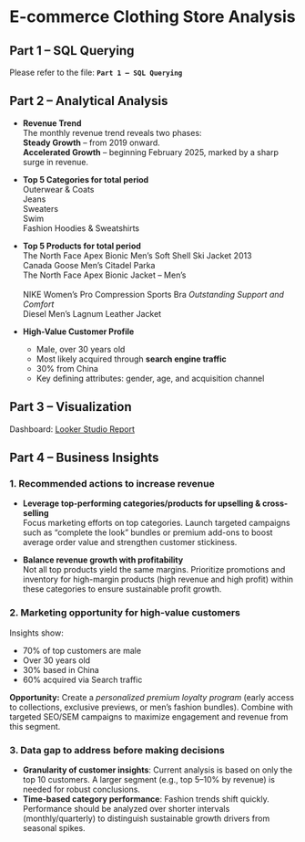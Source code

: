 # E-commerce Clothing Store Analysis

## Part 1 – SQL Querying
Please refer to the file: **`Part 1 – SQL Querying`**

## Part 2 – Analytical Analysis
- **Revenue Trend**  
  The monthly revenue trend reveals two phases:  
  **Steady Growth** – from 2019 onward.  
  **Accelerated Growth** – beginning February 2025, marked by a sharp surge in revenue.  

- **Top 5 Categories for total period**  
  Outerwear & Coats <br>
  Jeans <br>
  Sweaters <br>
  Swim <br>
  Fashion Hoodies & Sweatshirts  <br>

- **Top 5 Products for total period**  
  The North Face Apex Bionic Men’s Soft Shell Ski Jacket 2013   <br>
  Canada Goose Men’s Citadel Parka   <br>
  The North Face Apex Bionic Jacket – Men’s <br>  
  NIKE Women’s Pro Compression Sports Bra *Outstanding Support and Comfort*   <br>
  Diesel Men’s Lagnum Leather Jacket   <br>

- **High-Value Customer Profile**  
  - Male, over 30 years old  
  - Most likely acquired through **search engine traffic**  
  - 30% from China  
  - Key defining attributes: gender, age, and acquisition channel  


## Part 3 – Visualization
Dashboard: [Looker Studio Report](https://lookerstudio.google.com/u/0/reporting/d03aee78-953e-421c-96a5-c336649d21b9/page/tEnnC/edit)


## Part 4 – Business Insights

### 1. Recommended actions to increase revenue
- **Leverage top-performing categories/products for upselling & cross-selling**  
  Focus marketing efforts on top categories. Launch targeted campaigns such as “complete the look” bundles or premium add-ons to boost average order value and strengthen customer stickiness.  

- **Balance revenue growth with profitability**  
  Not all top products yield the same margins. Prioritize promotions and inventory for high-margin products (high revenue and high profit) within these categories to ensure sustainable profit growth.  

### 2. Marketing opportunity for high-value customers
Insights show:  
- 70% of top customers are male  
- Over 30 years old  
- 30% based in China  
- 60% acquired via Search traffic  

**Opportunity:** Create a *personalized premium loyalty program* (early access to collections, exclusive previews, or men’s fashion bundles). Combine with targeted SEO/SEM campaigns to maximize engagement and revenue from this segment.  


### 3. Data gap to address before making decisions
- **Granularity of customer insights**: Current analysis is based on only the top 10 customers. A larger segment (e.g., top 5–10% by revenue) is needed for robust conclusions.  
- **Time-based category performance**: Fashion trends shift quickly. Performance should be analyzed over shorter intervals (monthly/quarterly) to distinguish sustainable growth drivers from seasonal spikes.  
